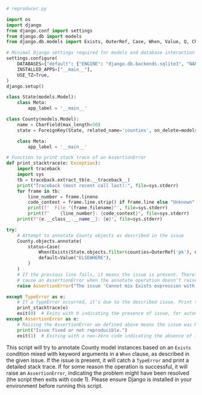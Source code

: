 ```python
# reproducer.py

import os
import django
from django.conf import settings
from django.db import models
from django.db.models import Exists, OuterRef, Case, When, Value, Q, CharField, ForeignKey

# Minimal Django settings required for models and database interaction
settings.configure(
    DATABASES={"default": {"ENGINE": "django.db.backends.sqlite3", "NAME": "db.sqlite3"}},
    INSTALLED_APPS=["__main__"],
    USE_TZ=True,
)
django.setup()

class State(models.Model):
    class Meta:
        app_label = '__main__'

class County(models.Model):
    name = CharField(max_length=50)
    state = ForeignKey(State, related_name='counties', on_delete=models.CASCADE)

    class Meta:
        app_label = '__main__'

# Function to print stack trace of an AssertionError
def print_stacktrace(e: Exception):
    import traceback
    import sys
    tb = traceback.extract_tb(e.__traceback__)
    print("Traceback (most recent call last):", file=sys.stderr)
    for frame in tb:
        line_number = frame.lineno
        code_context = frame.line.strip() if frame.line else "Unknown"
        print(f'  File "{frame.filename}"', file=sys.stderr)
        print(f"    {line_number}: {code_context}", file=sys.stderr)
    print(f"{e.__class__.__name__}: {e}", file=sys.stderr)

try:
    # Attempt to annotate County objects as described in the issue
    County.objects.annotate(
        status=Case(
            When(Exists(State.objects.filter(counties=OuterRef('pk'), name="Texas")), name="Dallas", then=Value("DALLAS COUNTY")),
            default=Value("ELSEWHERE"),
        )
    )
    # If the previous line fails, it means the issue is present. Therefore, we intentionally
    # cause an AssertionError when the annotate operation doesn't raise a TypeError.
    raise AssertionError("The issue 'Cannot mix Exists expression with keyword arguments to When' is still present.")

except TypeError as e:
    # If a TypeError occurred, it's due to the described issue. Print the stack trace.
    print_stacktrace(e)
    exit(0)  # Exits with 0 indicating the presence of issue, for automated checking consistency.
except AssertionError as e:
    # Raising the AssertionError we defined above means the issue was NOT reproduced.
    print("Issue fixed or not reproducible.")
    exit(1)  # Exiting with a non-zero code indicating the absence of issue (or fixed).
```

This script will try to annotate County model instances based on an `Exists` condition mixed with keyword arguments in a `When` clause, as described in the given issue. If the issue is present, it will catch a `TypeError` and print a detailed stack trace. If for some reason the operation is successful, it will raise an `AssertionError`, indicating the problem might have been resolved (the script then exits with code 1). Please ensure Django is installed in your environment before running this script.